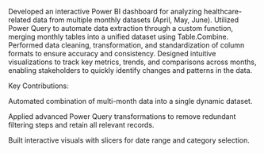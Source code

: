 Developed an interactive Power BI dashboard for analyzing healthcare-related data from multiple monthly datasets (April, May, June). Utilized Power Query to automate data extraction through a custom function, merging monthly tables into a unified dataset using Table.Combine. Performed data cleaning, transformation, and standardization of column formats to ensure accuracy and consistency. Designed intuitive visualizations to track key metrics, trends, and comparisons across months, enabling stakeholders to quickly identify changes and patterns in the data.

Key Contributions:

Automated combination of multi-month data into a single dynamic dataset.

Applied advanced Power Query transformations to remove redundant filtering steps and retain all relevant records.

Built interactive visuals with slicers for date range and category selection.

